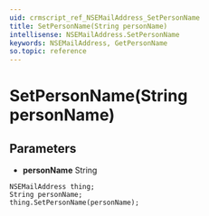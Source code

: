 ```yaml
---
uid: crmscript_ref_NSEMailAddress_SetPersonName
title: SetPersonName(String personName)
intellisense: NSEMailAddress.SetPersonName
keywords: NSEMailAddress, GetPersonName
so.topic: reference
---
```


# SetPersonName(String personName)

## Parameters

* **personName** String

```crmscript
NSEMailAddress thing;
String personName;
thing.SetPersonName(personName);
```

